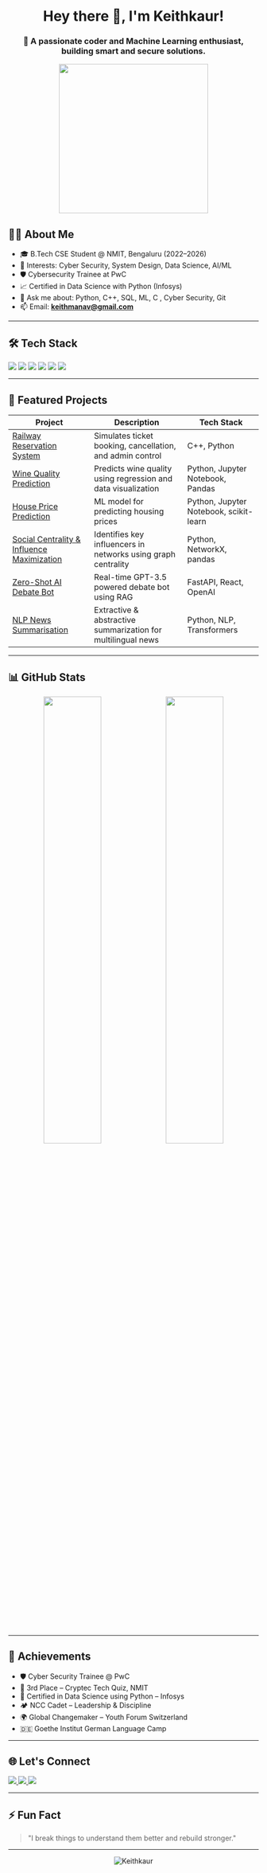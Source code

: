 <h1 align="center">Hey there 👋, I'm Keithkaur!</h1>
<h3 align="center">🚀 A passionate coder and Machine Learning enthusiast, building smart and secure solutions.</h3>

<p align="center">
  <img src="https://media.giphy.com/media/v1.Y2lkPTc5MGI3NjExMjk1aHdxdzJ5MWhmYmRtcnNmOHJtbnJuczJ0MHRpcHNkNTJncm10NiZlcD12MV9naWZzX3NlYXJjaCZjdD1n/LD2ZJ0pdNmCxFikNQ5/giphy.gif" width="300" />
</p>


## 👩‍💻 About Me

- 🎓 B.Tech CSE Student @ NMIT, Bengaluru (2022–2026)
- 🧠 Interests: Cyber Security, System Design, Data Science, AI/ML
- 🛡️ Cybersecurity Trainee at PwC
- 📈 Certified in Data Science with Python (Infosys)
- 💬 Ask me about: Python, C++, SQL, ML, C , Cyber Security, Git
- 📫 Email: **keithmanav@gmail.com**

---

## 🛠 Tech Stack

<p align="left">
  <img src="https://img.shields.io/badge/C++-00599C?style=for-the-badge&logo=cplusplus&logoColor=white"/>
  <img src="https://img.shields.io/badge/Python-3776AB?style=for-the-badge&logo=python&logoColor=white"/>
  <img src="https://img.shields.io/badge/Java-ED8B00?style=for-the-badge&logo=java&logoColor=white"/>
  <img src="https://img.shields.io/badge/Jupyter-F37626?style=for-the-badge&logo=jupyter&logoColor=white"/>
  <img src="https://img.shields.io/badge/PostgreSQL-4169E1?style=for-the-badge&logo=postgresql&logoColor=white"/>
  <img src="https://img.shields.io/badge/Git-F05032?style=for-the-badge&logo=git&logoColor=white"/>
</p>

---

## 🚀 Featured Projects

| Project | Description | Tech Stack |
|--------|-------------|------------|
| [Railway Reservation System](https://github.com/Keithkaur) | Simulates ticket booking, cancellation, and admin control | C++, Python |
| [Wine Quality Prediction](https://github.com/Keithkaur) | Predicts wine quality using regression and data visualization | Python, Jupyter Notebook, Pandas |
| [House Price Prediction](https://github.com/Keithkaur) | ML model for predicting housing prices | Python, Jupyter Notebook, scikit-learn |
| [Social Centrality & Influence Maximization](https://github.com/Keithkaur/Social-centrality-analysis) | Identifies key influencers in networks using graph centrality | Python, NetworkX, pandas |
| [Zero-Shot AI Debate Bot](https://github.com/Keithkaur/ZeroShotAI-Debate-Bot) | Real-time GPT-3.5 powered debate bot using RAG | FastAPI, React, OpenAI |
| [NLP News Summarisation](https://github.com/Keithkaur) | Extractive & abstractive summarization for multilingual news | Python, NLP, Transformers |

---

## 📊 GitHub Stats

<p float="left" align="center">
  <img width="48%" src="https://github-readme-stats.vercel.app/api?username=Keithkaur&show_icons=true&theme=tokyonight" />
  <img width="48%" src="https://github-readme-stats.vercel.app/api/top-langs/?username=Keithkaur&layout=compact&theme=tokyonight" />
</p>

---

## 🏅 Achievements

- 🛡️ Cyber Security Trainee @ PwC  
- 🥉 3rd Place – Cryptec Tech Quiz, NMIT  
- 🧪 Certified in Data Science using Python – Infosys  
- 🏕️ NCC Cadet – Leadership & Discipline  
- 🌍 Global Changemaker – Youth Forum Switzerland  
- 🇩🇪 Goethe Institut German Language Camp  

---

## 🌐 Let's Connect

<p align="left">
  <a href="https://www.linkedin.com/in/keith-kaur-31b414298/" target="_blank">
    <img src="https://img.shields.io/badge/LinkedIn-0077B5?style=for-the-badge&logo=linkedin&logoColor=white"/>
  </a>
  <a href="mailto:keithmanav@gmail.com">
    <img src="https://img.shields.io/badge/Gmail-D14836?style=for-the-badge&logo=gmail&logoColor=white"/>
  </a>
  <a href="https://github.com/Keithkaur">
    <img src="https://img.shields.io/badge/GitHub-181717?style=for-the-badge&logo=github&logoColor=white"/>
  </a>
</p>

---

## ⚡ Fun Fact

> "I break things to understand them better and rebuild stronger."

---

<p align="center">
  <img src="https://komarev.com/ghpvc/?username=Keithkaur&label=Profile%20views&color=0e75b6&style=flat" alt="Keithkaur" />
</p>
